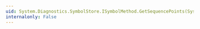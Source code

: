 ```yaml
---
uid: System.Diagnostics.SymbolStore.ISymbolMethod.GetSequencePoints(System.Int32[],System.Diagnostics.SymbolStore.ISymbolDocument[],System.Int32[],System.Int32[],System.Int32[],System.Int32[])
internalonly: False
---
```

